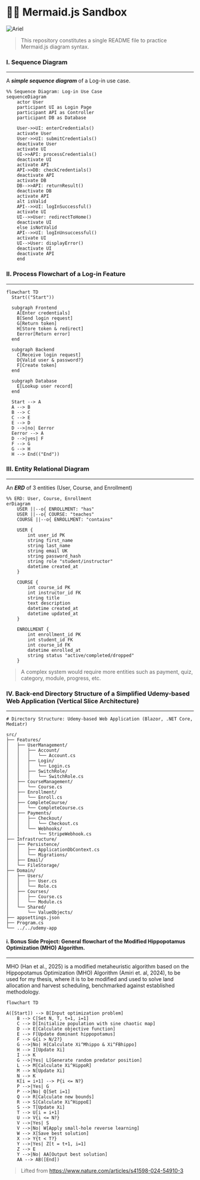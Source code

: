 # 🧜‍♀️ Mermaid.js Sandbox
![Ariel](https://images.genius.com/b246eacb8eb8a9a01a0ed79ed9273040.690x388x41.gif)

> This repository constitutes a single README file to practice Mermaid.js diagram syntax.


### I. Sequence Diagram
---
A ***simple sequence diagram*** of a Log-in use case.
```mermaid
%% Sequence Diagram: Log-in Use Case
sequenceDiagram
    actor User
    participant UI as Login Page
    participant API as Controller
    participant DB as Database
    
    User->>UI: enterCredentials()
    activate User
    User->>UI: submitCredentials()
    deactivate User
    activate UI
    UI->>API: processCredentials()
    deactivate UI
    activate API
    API->>DB: checkCredentials()
    deactivate API
    activate DB
    DB-->>API: returnResult()
    deactivate DB
    activate API
    alt isValid
    API-->>UI: logInSuccessful() 
    activate UI
    UI-->>User: redirectToHome()
    deactivate UI
    else isNotValid
    API-->>UI: logInUnsuccessful()
    activate UI
    UI-->User: displayError()
    deactivate UI
    deactivate API
    end
```

### II. Process Flowchart of a Log-in Feature
---
``` mermaid
flowchart TD
  Start(("Start"))
  
  subgraph Frontend
    A[Enter credentials]
    B[Send login request]
    G[Return token]
    H[Store token & redirect]
    Eerror[Return error]
  end
  
  subgraph Backend
    C[Receive login request]
    D{Valid user & password?}
    F[Create token]
  end
  
  subgraph Database
    E[Lookup user record]
  end
  
  Start --> A
  A --> B
  B --> C
  C --> E
  E --> D
  D -->|no| Eerror
  Eerror --> A
  D -->|yes| F
  F --> G
  G --> H
  H --> End(("End"))
```

### III. Entity Relational Diagram
---
An ***ERD*** of 3 entities (User, Course, and Enrollment)
```mermaid
%% ERD: User, Course, Enrollment
erDiagram
    USER ||--o{ ENROLLMENT: "has"
    USER ||--o{ COURSE: "teaches"
    COURSE ||--o{ ENROLLMENT: "contains"

    USER {
        int user_id PK
        string first_name
        string last_name
        string email UK
        string password_hash
        string role "student/instructor"
        datetime created_at
    }
    
    COURSE {
        int course_id PK
        int instructor_id FK
        string title
        text description
        datetime created_at
        datetime updated_at
    }
    
    ENROLLMENT {
        int enrollment_id PK
        int student_id FK
        int course_id FK
        datetime enrolled_at
        string status "active/completed/dropped"
    }
```

> A complex system would require more entities such as payment, quiz, category, module, progress, etc.

### IV. Back-end Directory Structure of a Simplified Udemy-based Web Application (Vertical Slice Architecture)
---
```text
# Directory Structure: Udemy-based Web Application (Blazor, .NET Core, Mediatr)

src/
├── Features/                      
│   ├── UserManagement/
│   │   ├── Account/              
│   │   │   └── Account.cs
│   │   ├── Login/
│   │   │   └── Login.cs
│   │   ├── SwitchRole/
│   │   │   └── SwitchRole.cs
│   ├── CourseManagement/
│   │   └── Course.cs
│   ├── Enrollment/
│   │   └── Enroll.cs
│   ├── CompleteCourse/
│   │   └── CompleteCourse.cs
│   ├── Payments/
│   │   ├── Checkout/
│   │   │   └── Checkout.cs
│   │   └── Webhooks/
│   │       └── StripeWebhook.cs
├── Infrastructure/                
│   ├── Persistence/
│   │   ├── ApplicationDbContext.cs
│   │   └── Migrations/
│   ├── Email/
│   └── FileStorage/
├── Domain/                        
│   ├── Users/
│   │   ├── User.cs
│   │   └── Role.cs
│   ├── Courses/
│   │   ├── Course.cs
│   │   └── Module.cs
│   └── Shared/
│       └── ValueObjects/
├── appsettings.json
├── Program.cs
└── ../../udemy-app                 
```



#### i. Bonus Side Project: General flowchart of the Modified Hippopotamus Optimization (MHO) Algorithm.
---
MHO (Han et al., 2025) is a modified metaheuristic algorithm based on the  Hippopotamus Optimization (MHO) Algorithm (Amiri et. al, 2024), to be used for my thesis, where it is to be modified and used to solve land allocation and harvest scheduling, benchmarked against established methodology.

```mermaid
flowchart TD

A([Start]) --> B[Input optimization problem]
    B --> C[Set N, T, t=1, i=1]
    C --> D[Initialize population with sine chaotic map]
    D --> E[Calculate objective function]
    E --> F[Update dominant hippopotamus]
    F --> G{i > N/2?}
    G -->|No| H[Calculate Xi^Mhippo & Xi^FBhippo]
    H --> I[Update Xi]
    I --> K
    G -->|Yes| L[Generate random predator position]
    L --> M[Calculate Xi^HippoR]
    M --> N[Update Xi]
    N --> K
    K[i = i+1] --> P{i <= N?}
    P -->|Yes| G
    P -->|No| Q[Set i=1]
    Q --> R[Calculate new bounds]
    R --> S[Calculate Xi^HippoE]
    S --> T[Update Xi]
    T --> U[i = i+1]
    U --> V{i <= N?}
    V -->|Yes| S
    V -->|No| W[Apply small-hole reverse learning]
    W --> X[Save best solution]
    X --> Y{t < T?}
    Y -->|Yes| Z[t = t+1, i=1]
    Z --> E
    Y -->|No| AA[Output best solution]
    AA --> AB([End])
```
> Lifted from https://www.nature.com/articles/s41598-024-54910-3
